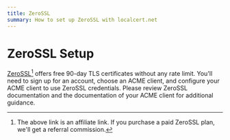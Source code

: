 ```yaml
---
title: ZeroSSL
summary: How to set up ZeroSSL with localcert.net
---
```


# ZeroSSL Setup

[ZeroSSL](https://zerossl.com/documentation/acme/?fpr=getlocalcert&fp_sid=docsca)[^1] offers free 90-day TLS certificates without any rate limit.
You'll need to sign up for an account, choose an ACME client, and configure your ACME client to use ZeroSSL credentials.
Please review ZeroSSL documentation and the documentation of your ACME client for additional guidance.

[^1]: The above link is an affiliate link.  If you purchase a paid ZeroSSL plan, we'll get a referral commission.

